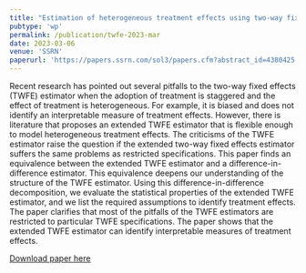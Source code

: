 ```yaml
---
title: "Estimation of heterogeneous treatment effects using two-way fixed effects"
pubtype: 'wp'
permalink: /publication/twfe-2023-mar
date: 2023-03-06
venue: 'SSRN'
paperurl: 'https://papers.ssrn.com/sol3/papers.cfm?abstract_id=4380425'
---
```


Recent research has pointed out several pitfalls to the two-way fixed effects (TWFE) estimator when the adoption of treatment is staggered and the effect of treatment is heterogeneous. For example, it is biased and does not identify an interpretable measure of treatment effects. However, there is literature that proposes an extended TWFE estimator that is flexible enough to model heterogeneous treatment effects. The criticisms of the TWFE estimator raise the question if the extended two-way fixed effects estimator suffers the same problems as restricted specifications. This paper finds an equivalence between the extended TWFE estimator and a difference-in-difference estimator. This equivalence deepens our understanding of the structure of the TWFE estimator. Using this difference-in-difference decomposition, we evaluate the statistical properties of the extended TWFE estimator, and we list the required assumptions to identify treatment effects. The paper clarifies that most of the pitfalls of the TWFE estimators are restricted to particular TWFE specifications. The paper shows that the extended TWFE estimator can identify interpretable measures of treatment effects.

[Download paper here](https://papers.ssrn.com/sol3/papers.cfm?abstract_id=4380425)
